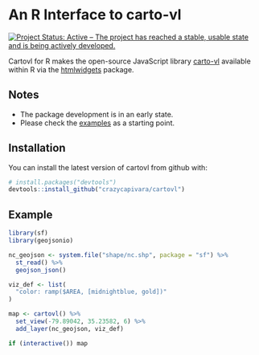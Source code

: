 
<!-- README.md is generated from README.Rmd. Please edit that file -->
An R Interface to carto-vl
==========================

[![Project Status: Active – The project has reached a stable, usable state and is being actively developed.](https://www.repostatus.org/badges/latest/active.svg)](https://www.repostatus.org/#active)

Cartovl for R makes the open-source JavaScript library [carto-vl](https://carto.com/developers/carto-vl/) available within R via the [htmlwidgets](https://www.htmlwidgets.org/) package.

Notes
-----

-   The package development is in an early state.
-   Please check the [examples](https://github.com/crazycapivara/cartovl/tree/master/inst/examples) as a starting point.

Installation
------------

You can install the latest version of cartovl from github with:

``` r
# install.packages("devtools")
devtools::install_github("crazycapivara/cartovl")
```

Example
-------

``` r
library(sf)
library(geojsonio)

nc_geojson <- system.file("shape/nc.shp", package = "sf") %>%
  st_read() %>%
  geojson_json()

viz_def <- list(
  "color: ramp($AREA, [midnightblue, gold])"
)

map <- cartovl() %>%
  set_view(-79.89042, 35.23582, 6) %>%
  add_layer(nc_geojson, viz_def)

if (interactive()) map
```
